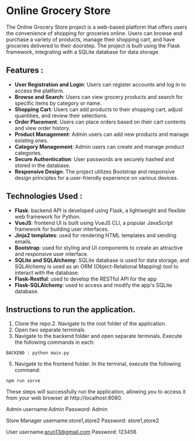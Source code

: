 # Online Grocery Store

The Online Grocery Store project is a web-based platform that offers users the convenience of shopping for groceries online. Users can browse and purchase a variety of products, manage their shopping cart, and have groceries delivered to their doorstep. The project is built using the Flask framework, integrating with a SQLite database for data storage. 


##
## Features : 
- **User Registration and Login**: Users can register accounts and log in to access the platform.
- **Browse and Search**: Users can view grocery products and search for specific items by category or name.
- **Shopping Cart**: Users can add products to their shopping cart, adjust quantities, and review their selections.
- **Order Placement**: Users can place orders based on their cart contents and view order history.
- **Product Management**: Admin users can add new products and manage existing ones.
- **Category Management**: Admin users can create and manage product categories.
- **Secure Authentication**: User passwords are securely hashed and stored in the database.
- **Responsive Design**: The project utilizes Bootstrap and responsive design principles for a user-friendly experience on various devices.


##
## Technologies Used : 

- **Flask**: backend API is developed using Flask, a lightweight and flexible web framework for Python.
- **VueJS**: frontend UI is built using VueJS CLI, a popular JavaScript framework for building user interfaces.
- **Jinja2 templates**: used for rendering HTML templates and sending emails.
- **Bootstrap**: used for styling and UI components to create an attractive and responsive user interface.
- **SQLite and SQLAlchemy**: SQLite database is used for data storage, and SQLAlchemy is used as an ORM (Object-Relational Mapping) tool to interact with the database.
- **Flask-Restful**: used to develop the RESTful API for the app
- **Flask-SQLAlchemy**: used to access and modify the app's SQLite database.

##
## Instructions to run the application.

1. Clone the repo.2. Navigate to the root folder of the application.
3. Open two separate terminals
4. Navigate to the backend folder and open separate terminals. Execute the following commands in each:
```
BACKEND : python main.py
```
5. Navigate to the frontend folder.
In the terminal, execute the following command:
```
npm run serve
```
These steps will successfully run the application, allowing you to access it from your web browser at http://localhost:8080.

Admin
username:Admin
Password: Admin

Store Manager 
username:store1,store2
Password: store1,store2

User
username:arun13@gmail.com
Password: 123456
